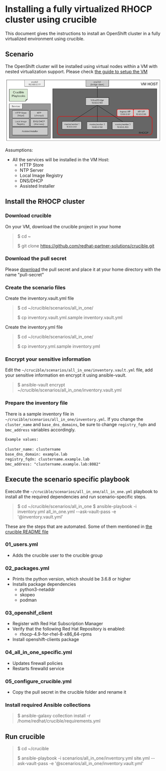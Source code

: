 # Installing a fully virtualized RHOCP cluster using crucible

This document gives the instructions to install an OpenShift cluster in a fully virtualized 
environment using crucible.

## Scenario

The OpenShift cluster will be installed using virtual nodes within a VM with nested virtualization 
support. Please check [the guide to setup the VM](how_to_configure_bastion_vm.md)

![](all_in_one.png)

Assumptions:
- All the services will be installed in the VM Host:
    - HTTP Store
    - NTP Server
    - Local Image Registry
    - DNS/DHCP
    - Assisted Installer

## Install the RHOCP cluster

### Download crucible 

On your VM, download the crucible project in your home

> $ cd ~
> 
> $ git clone https://github.com/redhat-partner-solutions/crucible.git

### Download the pull secret

Please [download](https://console.redhat.com/openshift/install/metal/installer-provisioned)
the pull secret and place it at your home directory with the name "pull-secret"

### Create the scenario files

Create the inventory.vault.yml file

> $ cd ~/crucible/scenarios/all_in_one/
> 
> $ cp inventory.vault.yml.sample inventory.vault.yml

Create the inventory.yml file

> $ cd ~/crucible/scenarios/all_in_one/
> 
> $ cp inventory.yml.sample inventory.yml

### Encrypt your sensitive information

Edit the `~/crucible/scenarios/all_in_one/inventory.vault.yml` file, add your sensitive
information en encrypt it using ansible-vault.

> $ ansible-vault encrypt ~/crucible/scenarios/all_in_one/inventory.vault.yml

### Prepare the inventory file

There is a sample inventory file in `~/crucible/scenarios/all_in_one/inventory.yml`. If you change
the `cluster_name` and `base_dns_domains`, be sure to change `registry_fqdn` and `bmc_address` variables 
accordingly.

    Example values:

    cluster_name: clustername
    base_dns_domain: example.lab
    registry_fqdn: clustername.example.lab
    bmc_address: "clustername.example.lab:8082"

## Execute the scenario specific playbook

Execute the `~/crucible/scenarios/all_in_one/all_in_one.yml` playbook to install all the required dependencies 
and run scenario-specific steps.

> $ cd ~/crucible/scenarios/all_in_one
> $ ansible-playbook -i inventory.yml all_in_one.yml --ask-vault-pass -e '@inventory.vault.yml'

These are the steps that are automated. Some of them mentioned in [the crucible README file](../../../README.md)

### 01_users.yml

- Adds the crucible user to the crucible group

### 02_packages.yml

- Prints the python version, which should be 3.6.8 or higher
- Installs package dependencies
   - python3-netaddr 
   - skopeo 
   - podman

### 03_openshif_client

- Register with Red Hat Subscription Manager
- Verify that the following Red Hat Repository is enabled:
  - rhocp-4.9-for-rhel-8-x86_64-rpms
- Install openshift-clients package

### 04_all_in_one_specific.yml

- Updates firewall policies
- Restarts firewalld service

### 05_configure_crucible.yml

- Copy the pull secret in the crucible folder and rename it

### Install required Ansible collections

> $ ansible-galaxy collection install -r /home/redhat/crucible/requirements.yml

## Run crucible

> $ cd ~/crucible
> 
> $ ansible-playbook -i scenarios/all_in_one/inventory.yml site.yml --ask-vault-pass -e '@scenarios/all_in_one/inventory.vault.yml'